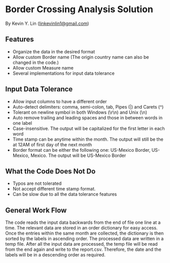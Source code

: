 # Border Crossing Analysis Solution
By Kevin Y. Lin (linkevinlin1@gmail.com)

## Features
* Organize the data in the desired format
* Allow custom Border name (The origin country name can also be changed in the code.)
* Allow custom Measure name
* Several implementations for input data tolerance

## Input Data Tolerance
* Allow input columns to have a different order
* Auto-detect delimiters: comma, semi-colon, tab, Pipes (|) and Carets (^)
* Tolerant on newline symbol in both Windows (\r\n) and Unix (\n)
* Auto remove trailing and leading spaces and those in between words in one label
* Case-insensitive. The output will be capitalized for the first letter in each word
* Time stamp can be anytime within the month. The output will still be the at 12AM of first day of the next month
* Border format can be either the following one: US-Mexico Border, US-Mexico, Mexico. The output will be US-Mexico Border

## What the Code Does Not Do
* Typos are not tolerated
* Not accept different time stamp format.
* Can be slow due to all the data tolerance features

## General Work Flow
The code reads the input data backwards from the end of file one line at a time. The relevant data are stored in an order dictionary for easy access. Once the entries within the same month are collected, the dictionary is then sorted by the labels in ascending order. The processed data are written in a temp file. After all the input data are processed, the temp file will be read from the end again and write to the report.csv. Therefore, the date and the labels will be in a descending order as required. 


